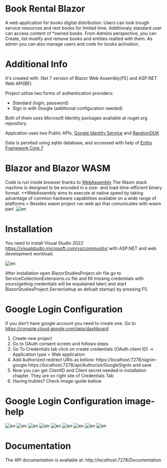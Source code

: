 # Book Rental Blazor

A web application for books digital distribution.
Users can look trough service resources and rent books for limited time. Additionaly standard user can access content of \*owned books. From Admins perspective, you can Create, list modify and remove books and entities realted with them. As admin you can also manage users and code for books activation.

# Additional Info

It's created with .Net 7 version of Blazor Web Assembly(FE) and ASP.NET Web API(BE).

Project utilize two forms of authentication providers:

- Standard (login, password)
- Sign in with Google (additional configuration needed)

Both of them uses Microsoft Identity packages avaliable at nuget.org repository.

Applcation uses two Public APIs, [Google Identity Service](https://developers.google.com/identity/gsi/web/guides/overview) and [RandomDUK](https://www.google.com)

Data is persited using sqlite database, and accessed with help of [Entity Framework Core 7](https://github.com/dotnet/efcore)

# Blazor and Blazor WASM

Code is run inside browser thanks to [WebAssembly](https://webassembly.org/) The Wasm stack machine is designed to be encoded in a size- and load-time-efficient binary format. <\*WebAssembly aims to execute at native speed by taking advantage of common hardware capabilities available on a wide range of platforms.>
Besides wasm project run web api that comunicates with wasm part.
![en](imgs/blazor-webassembly.png)

# Installation

You need to install Visual Studio 2022
https://visualstudio.microsoft.com/vs/community/
with ASP.NET and web development workload.

![en](imgs/installation-visual-studio-req2.png)

After installation open BlazorStudiesProject.sln file
go to ServiceCollectionExtensions.cs file and fill missing credentials with yours(getting credentials will be expalained later) and start BlazorStudiesProject.Server(setup as defualt startup) by pressing F5.

# Google Login Configuration

If you don't have google account you need to create one.
Go to https://console.cloud.google.com/apis/dashboard

1. Create new project
2. Go to OAuth consent screen and follows steps
3. Go To Credentials tab click on create credentials (OAuth client ID) -> Application type = Web application
4. Add Authorized redirect URIs as bellow:
   https://localhost:7278/signin-google
   https://localhost:7278/api/Authorize/GoogleSignIn
   and save
5. Now you can get ClientID and Client secret needed in installation chapter. They are on right site of Credentials Tab
6. Having trubles? Check image-guide bellow

# Google Login Configuration image-help

![en](imgs/google-login-1.png)
![en](imgs/google-login-2.png)
![en](imgs/google-login-3.png)
![en](imgs/google-login-4.png)
![en](imgs/google-login-5.png)
![en](imgs/google-login-6.png)
![en](imgs/google-login-7.png)
![en](imgs/google-login-8.png)
![en](imgs/google-login-9.png)

# Documentation

The API documentation is available at: http://localhost:7278/Documentation
